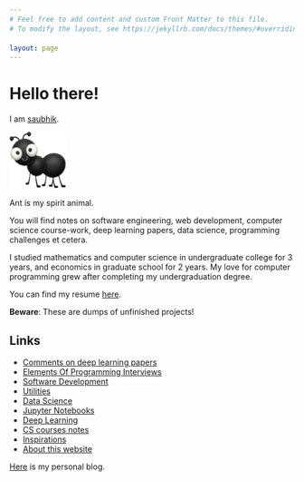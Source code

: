```yaml
---
# Feel free to add content and custom Front Matter to this file.
# To modify the layout, see https://jekyllrb.com/docs/themes/#overriding-theme-defaults

layout: page
---
```


# Hello there!

I am [saubhik](https://github.com/saubhik/).

<img src="/images/saubhik.jpeg" alt="me" width="100"/>

Ant is my spirit animal.

You will find notes on software engineering, web development, computer science
course-work, deep learning papers, data science, programming challenges et
cetera. 

I studied mathematics and computer science in undergraduate college for 3 years,
and economics in graduate school for 2 years. My love for computer programming
grew after completing my undergraduation degree.

You can find my resume [here](resume/resume.pdf).

__Beware__: These are dumps of unfinished projects!

## Links
- [Comments on deep learning papers](/papers/index.md)
- [Elements Of Programming Interviews](/epi/index.md)
- [Software Development](/software_development/index.md)
- [Utilities](/utilities/index.md)
- [Data Science](/data_science/index.md)
- [Jupyter Notebooks](/notebooks/index.md)
- [Deep Learning](/deep_learning/index.md)
- [CS courses notes](/coursework/index.html)
- [Inspirations](/inspirations/index.html)
- [About this website](this_site/index.md)

[Here](posts.md) is my personal blog.
